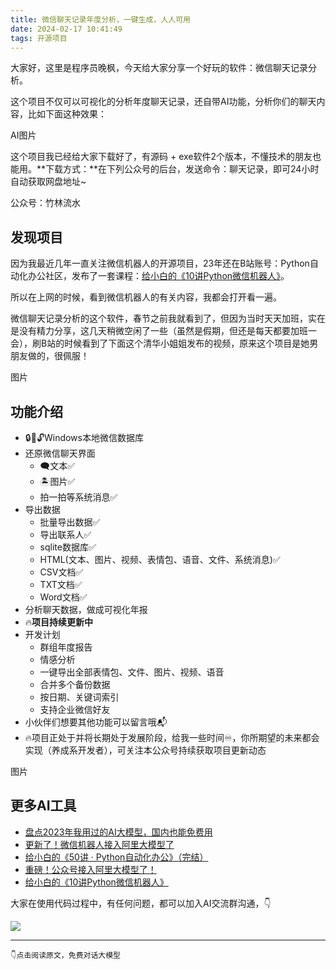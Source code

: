 ```yaml
---
title: 微信聊天记录年度分析，一键生成，人人可用
date: 2024-02-17 10:41:49
tags: 开源项目
---
```


大家好，这里是程序员晚枫，今天给大家分享一个好玩的软件：微信聊天记录分析。

这个项目不仅可以可视化的分析年度聊天记录，还自带AI功能，分析你们的聊天内容，比如下面这种效果：

AI图片

这个项目我已经给大家下载好了，有源码 + exe软件2个版本，不懂技术的朋友也能用。**下载方式：**在下列公众号的后台，发送命令：聊天记录，即可24小时自动获取网盘地址~

公众号：竹林流水

## 发现项目

因为我最近几年一直关注微信机器人的开源项目，23年还在B站账号：Python自动化办公社区，发布了一套课程：[给小白的《10讲Python微信机器人》](https://mp.weixin.qq.com/s/2fZiSQPVtDJCz0fHtqrsVA)。

所以在上网的时候，看到微信机器人的有关内容，我都会打开看一遍。

微信聊天记录分析的这个软件，春节之前我就看到了，但因为当时天天加班，实在是没有精力分享，这几天稍微空闲了一些（虽然是假期，但还是每天都要加班一会），刷B站的时候看到了下面这个清华小姐姐发布的视频，原来这个项目是她男朋友做的，很佩服！

图片

## 功能介绍

- 🔒️🔑🔓️Windows本地微信数据库
- 还原微信聊天界面
    - 🗨文本✅
    - 🏝图片✅
    - 拍一拍等系统消息✅ 
- 导出数据
  - 批量导出数据✅ 
  - 导出联系人✅ 
  - sqlite数据库✅ 
  - HTML(文本、图片、视频、表情包、语音、文件、系统消息)✅ 
  - CSV文档✅ 
  - TXT文档✅ 
  - Word文档✅ 
- 分析聊天数据，做成可视化年报
- 🔥**项目持续更新中**
- 开发计划
  - 群组年度报告
  - 情感分析
  - 一键导出全部表情包、文件、图片、视频、语音
  - 合并多个备份数据
  - 按日期、关键词索引
  - 支持企业微信好友
- 小伙伴们想要其他功能可以留言哦📬
- 🔥项目正处于并将长期处于发展阶段，给我一些时间♾️，你所期望的未来都会实现（养成系开发者），可关注本公众号持续获取项目更新动态

图片


## 更多AI工具

- [盘点2023年我用过的AI大模型，国内也能免费用](https://mp.weixin.qq.com/s/AjK-FDSJZtpkYoDWNhivzw)
- [更新了！微信机器人接入阿里大模型了](https://mp.weixin.qq.com/s/F_DCyPYLNwy7-fU-oN1cOQ)
- [给小白的《50讲 · Python自动化办公》（完结）](https://mp.weixin.qq.com/s/tKlzVee4kmJk4dGfKvVnFQ)
- [重磅！公众号接入阿里大模型了！](https://mp.weixin.qq.com/s/dzzZ6iG0ooE2mQUC4YEj6w)
- [给小白的《10讲Python微信机器人》](https://mp.weixin.qq.com/s/2fZiSQPVtDJCz0fHtqrsVA)


大家在使用代码过程中，有任何问题，都可以加入AI交流群沟通，👇

![](https://python-office-1300615378.cos.ap-chongqing.myqcloud.com/group/ai-group.jpg)


----

``👇点击阅读原文，免费对话大模型``